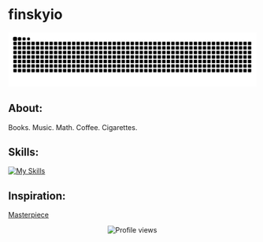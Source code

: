 # finskyio

![](https://raw.githubusercontent.com/finskyio/github-snake/output/github-snake.svg)

## About:
Books. Music. Math. Coffee. Cigarettes.

## Skills:
[![My Skills](https://skillicons.dev/icons?i=html,css,js,react,nextjs,typescript,java,figma,photoshop,vercel)](https://skillicons.dev)

## Inspiration:
[Masterpiece](https://motherfuckingwebsite.com)

<p align="center">
  <img src="https://komarev.com/ghpvc/?username=finskyio&label=Profile%20views&color=142d3c&style=flat" alt="Profile views" />
</p>
